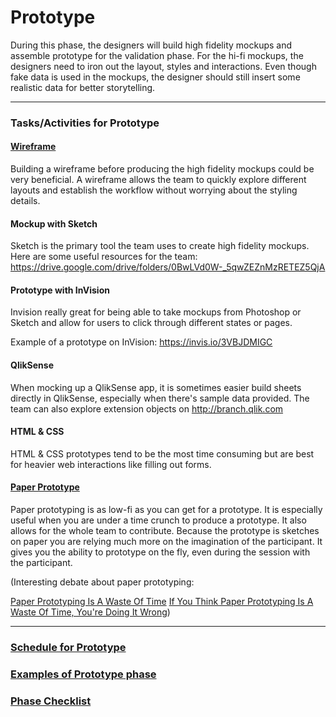 # Prototype

During this phase, the designers will build high fidelity mockups and assemble prototype for the validation phase. For the hi-fi mockups, the designers need to iron out the layout, styles and interactions. Even though fake data is used in the mockups, the designer should still insert some realistic data for better storytelling. 


---

### Tasks/Activities for Prototype

#### [Wireframe](/5-Prototype/Exercises/wireframe.md)

Building a wireframe before producing the high fidelity mockups could be very beneficial. A wireframe allows the team to quickly explore different layouts and establish the workflow without worrying about the styling details. 


#### Mockup with Sketch

Sketch is the primary tool the team uses to create high fidelity mockups. Here are some useful resources for the team: https://drive.google.com/drive/folders/0BwLVd0W-_5qwZEZnMzRETEZ5QjA


#### Prototype with InVision

Invision really great for being able to take mockups from Photoshop or Sketch and
allow for users to click through different states or pages. 

Example of a prototype on InVision: https://invis.io/3VBJDMIGC


#### QlikSense

When mocking up a QlikSense app, it is sometimes easier build sheets directly in QlikSense, especially when there's sample data provided. The team can also explore extension objects on http://branch.qlik.com


#### HTML & CSS

HTML & CSS prototypes tend to be the most time consuming but are best for
heavier web interactions like filling out forms.

#### [Paper Prototype](http://alistapart.com/article/paperprototyping)

Paper prototyping is as low-fi as you can get for a prototype.
It is especially useful when you are
under a time crunch to produce a prototype.
It also allows for the whole team to contribute.
Because the prototype is sketches on paper you are relying
much more on the imagination of the participant.
It gives you the ability to prototype on the fly,
even during the session with the participant.

(Interesting debate about paper prototyping:

[Paper Prototyping Is A Waste Of Time](https://library.gv.com/paper-prototyping-is-a-waste-of-time-353076395187)
[If You Think Paper Prototyping Is A Waste Of Time, You're Doing It Wrong](http://uxmas.com/2014/if-you-think-paper-prototyping-is-a-waste-of-time))


---
### [Schedule for Prototype](SCHEDULE.md)
### [Examples of Prototype phase](EXAMPLES.md)
### [Phase Checklist](CHECKLIST.md)
